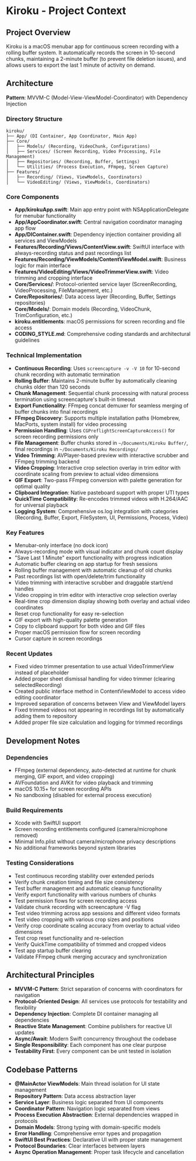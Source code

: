 # Kiroku - Project Context

## Project Overview
Kiroku is a macOS menubar app for continuous screen recording with a rolling buffer system. It automatically records the screen in 10-second chunks, maintaining a 2-minute buffer (to prevent file deletion issues), and allows users to export the last 1 minute of activity on demand.

## Architecture

**Pattern**: MVVM-C (Model-View-ViewModel-Coordinator) with Dependency Injection

### Directory Structure
```
kiroku/
├── App/ (DI Container, App Coordinator, Main App)
├── Core/ 
│   ├── Models/ (Recording, VideoChunk, Configurations)
│   ├── Services/ (Screen Recording, Video Processing, File Management)
│   ├── Repositories/ (Recording, Buffer, Settings)
│   └── Utilities/ (Process Execution, FFmpeg, Screen Capture)
├── Features/
│   ├── Recording/ (Views, ViewModels, Coordinators)
│   └── VideoEditing/ (Views, ViewModels, Coordinators)
```

### Core Components
- **App/kirokuApp.swift**: Main app entry point with NSApplicationDelegate for menubar functionality
- **App/AppCoordinator.swift**: Central navigation coordinator managing app flow
- **App/DIContainer.swift**: Dependency injection container providing all services and ViewModels
- **Features/Recording/Views/ContentView.swift**: SwiftUI interface with always-recording status and past recordings list
- **Features/Recording/ViewModels/ContentViewModel.swift**: Business logic for main interface
- **Features/VideoEditing/Views/VideoTrimmerView.swift**: Video trimming and cropping interface
- **Core/Services/**: Protocol-oriented service layer (ScreenRecording, VideoProcessing, FileManagement, etc.)
- **Core/Repositories/**: Data access layer (Recording, Buffer, Settings repositories)
- **Core/Models/**: Domain models (Recording, VideoChunk, TrimConfiguration, etc.)
- **kiroku.entitlements**: macOS permissions for screen recording and file access
- **CODING_STYLE.md**: Comprehensive coding standards and architectural guidelines

### Technical Implementation
- **Continuous Recording**: Uses `screencapture -v -V 10` for 10-second chunk recording with automatic termination
- **Rolling Buffer**: Maintains 2-minute buffer by automatically cleaning chunks older than 120 seconds
- **Chunk Management**: Sequential chunk processing with natural process termination using screencapture's built-in timeout
- **Export Functionality**: FFmpeg concat demuxer for seamless merging of buffer chunks into final recordings
- **FFmpeg Discovery**: Supports multiple installation paths (Homebrew, MacPorts, system install) for video processing
- **Permission Handling**: Uses `CGPreflightScreenCaptureAccess()` for screen recording permissions only
- **File Management**: Buffer chunks stored in `~/Documents/Kiroku Buffer/`, final recordings in `~/Documents/Kiroku Recordings/`
- **Video Trimming**: AVPlayer-based preview with interactive scrubber and FFmpeg trimming backend
- **Video Cropping**: Interactive crop selection overlay in trim editor with coordinate scaling from preview to actual video dimensions
- **GIF Export**: Two-pass FFmpeg conversion with palette generation for optimal quality
- **Clipboard Integration**: Native pasteboard support with proper UTI types
- **QuickTime Compatibility**: Re-encodes trimmed videos with H.264/AAC for universal playback
- **Logging System**: Comprehensive os.log integration with categories (Recording, Buffer, Export, FileSystem, UI, Permissions, Process, Video)

### Key Features
- Menubar-only interface (no dock icon)
- Always-recording mode with visual indicator and chunk count display
- "Save Last 1 Minute" export functionality with progress indication
- Automatic buffer clearing on app startup for fresh sessions
- Rolling buffer management with automatic cleanup of old chunks
- Past recordings list with open/delete/trim functionality
- Video trimming with interactive scrubber and draggable start/end handles
- Video cropping in trim editor with interactive crop selection overlay
- Real-time crop dimension display showing both overlay and actual video coordinates
- Reset crop functionality for easy re-selection
- GIF export with high-quality palette generation
- Copy to clipboard support for both video and GIF files
- Proper macOS permission flow for screen recording
- Cursor capture in screen recordings

### Recent Updates
- Fixed video trimmer presentation to use actual VideoTrimmerView instead of placeholder
- Added proper sheet dismissal handling for video trimmer (clearing selectedRecording)
- Created public interface method in ContentViewModel to access video editing coordinator
- Improved separation of concerns between View and ViewModel layers
- Fixed trimmed videos not appearing in recordings list by automatically adding them to repository
- Added proper file size calculation and logging for trimmed recordings

## Development Notes

### Dependencies
- FFmpeg (external dependency, auto-detected at runtime for chunk merging, GIF export, and video cropping)
- AVFoundation and AVKit for video playback and trimming
- macOS 10.15+ for screen recording APIs
- No sandboxing (disabled for external process execution)

### Build Requirements
- Xcode with SwiftUI support
- Screen recording entitlements configured (camera/microphone removed)
- Minimal Info.plist without camera/microphone privacy descriptions
- No additional frameworks beyond system libraries

### Testing Considerations
- Test continuous recording stability over extended periods
- Verify chunk creation timing and file size consistency
- Test buffer management and automatic cleanup functionality
- Verify export functionality with various numbers of chunks
- Test permission flows for screen recording access
- Validate chunk recording with screencapture -V flag
- Test video trimming across app sessions and different video formats
- Test video cropping with various crop sizes and positions
- Verify crop coordinate scaling accuracy from overlay to actual video dimensions
- Test crop reset functionality and re-selection
- Verify QuickTime compatibility of trimmed and cropped videos
- Test app startup buffer clearing
- Validate FFmpeg chunk merging accuracy and synchronization

## Architectural Principles
- **MVVM-C Pattern**: Strict separation of concerns with coordinators for navigation
- **Protocol-Oriented Design**: All services use protocols for testability and flexibility
- **Dependency Injection**: Complete DI container managing all dependencies
- **Reactive State Management**: Combine publishers for reactive UI updates
- **Async/Await**: Modern Swift concurrency throughout the codebase
- **Single Responsibility**: Each component has one clear purpose
- **Testability First**: Every component can be unit tested in isolation

## Codebase Patterns
- **@MainActor ViewModels**: Main thread isolation for UI state management
- **Repository Pattern**: Data access abstraction layer
- **Service Layer**: Business logic separated from UI components
- **Coordinator Pattern**: Navigation logic separated from views
- **Process Execution Abstraction**: External dependencies wrapped in protocols
- **Domain Models**: Strong typing with domain-specific models
- **Error Handling**: Comprehensive error types and propagation
- **SwiftUI Best Practices**: Declarative UI with proper state management
- **Protocol Boundaries**: Clear interfaces between layers
- **Async Operation Management**: Proper task lifecycle and cancellation